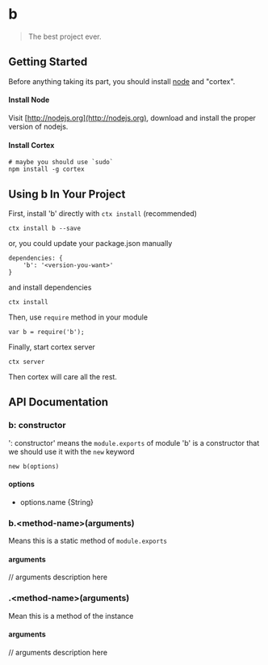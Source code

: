 # b

> The best project ever.

## Getting Started
Before anything taking its part, you should install [node](http://nodejs.org) and "cortex".

#### Install Node

Visit [http://nodejs.org](http://nodejs.org), download and install the proper version of nodejs.

#### Install Cortex

    # maybe you should use `sudo`
    npm install -g cortex

## Using b In Your Project

First, install 'b' directly with `ctx install` (recommended)
	
	ctx install b --save
	
or, you could update your package.json manually
    
    dependencies: {
        'b': '<version-you-want>'
    }
    
and install dependencies
	
	ctx install
    
Then, use `require` method in your module
    
    var b = require('b');
    
Finally, start cortex server
    
    ctx server
    
Then cortex will care all the rest.


## API Documentation

### b: constructor
': constructor' means the `module.exports` of module 'b' is a constructor that we should use it with the `new` keyword

	new b(options)
	
#### options
- options.name {String}



### b.\<method-name\>(arguments)
Means this is a static method of `module.exports`

#### arguments
// arguments description here

### .\<method-name\>(arguments)
Mean this is a method of the instance

#### arguments
// arguments description here